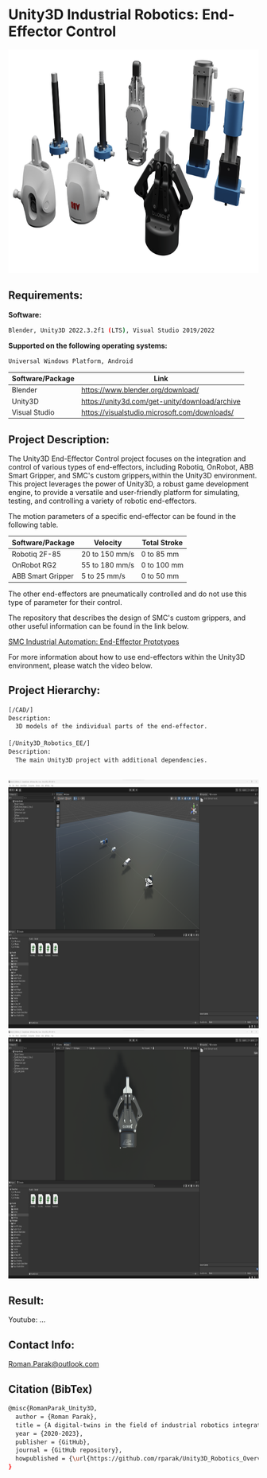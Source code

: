 # Unity3D Industrial Robotics: End-Effector Control

<p align="center">
<img src=https://github.com/rparak/Unity3D_Robotics_EE/blob/main/images/Background.png width="800" height="450">
</p>

 ## Requirements:

**Software:**
```bash
Blender, Unity3D 2022.3.2f1 (LTS), Visual Studio 2019/2022
```

**Supported on the following operating systems:**
```bash
Universal Windows Platform, Android
```

| Software/Package      | Link                                                                                  |
| --------------------- | ------------------------------------------------------------------------------------- |
| Blender               | https://www.blender.org/download/                                                     |
| Unity3D               | https://unity3d.com/get-unity/download/archive                                        |
| Visual Studio         | https://visualstudio.microsoft.com/downloads/                                         |

## Project Description:

The Unity3D End-Effector Control project focuses on the integration and control of various types of end-effectors, including Robotiq, OnRobot, ABB Smart Gripper, and SMC's custom grippers,within the Unity3D environment. This project leverages the power of Unity3D, a robust game development engine, to provide a versatile and user-friendly platform for simulating, testing, and controlling a variety of robotic end-effectors.

The motion parameters of a specific end-effector can be found in the following table.

| Software/Package  | Velocity       | Total Stroke |
| ----------------- | -------------- | ------------ |
| Robotiq 2F-85     | 20 to 150 mm/s | 0 to 85 mm   |
| OnRobot RG2       | 55 to 180 mm/s | 0 to 100 mm  |
| ABB Smart Gripper | 5 to 25 mm/s   | 0 to 50 mm   |

The other end-effectors are pneumatically controlled and do not use this type of parameter for their control.

The repository that describes the design of SMC's custom grippers, and other useful information can be found in the link below.

[SMC Industrial Automation: End-Effector Prototypes](https://github.com/rparak/SMC_End_Effector_Prototype)

For more information about how to use end-effectors within the Unity3D environment, please watch the video below.

## Project Hierarchy:

```bash
[/CAD/]
Description:
  3D models of the individual parts of the end-effector.

[/Unity3D_Robotics_EE/]
Description:
  The main Unity3D project with additional dependencies.
  
```

<p align="center">
  <img src="https://github.com/rparak/Unity3D_Robotics_EE/blob/main/images/Unity3D_App_1.png" width="800" height="500">
  <img src="https://github.com/rparak/Unity3D_Robotics_EE/blob/main/images/Unity3D_App_2.png" width="800" height="500">
</p>

## Result:

Youtube: ...

## Contact Info:
Roman.Parak@outlook.com

## Citation (BibTex)
```bash
@misc{RomanParak_Unity3D,
  author = {Roman Parak},
  title = {A digital-twins in the field of industrial robotics integrated into the unity3d development platform},
  year = {2020-2023},
  publisher = {GitHub},
  journal = {GitHub repository},
  howpublished = {\url{https://github.com/rparak/Unity3D_Robotics_Overview}}
}
```

